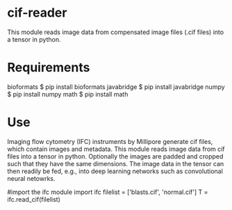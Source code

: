 # cif-reader
This module reads image data from compensated image files (.cif files) into a tensor in python.

Requirements
============
bioformats
   $ pip install bioformats
javabridge
   $ pip install javabridge
numpy
   $ pip install numpy
math
   $ pip install math

Use
============
Imaging flow cytometry (IFC) instruments by Millipore generate cif files, which contain images and metadata. This module reads image data from cif files into a tensor in python. Optionally the images are padded and cropped such that they have the same dimensions. The image data in the tensor can then readily be fed, e.g., into deep learning networks such as convolutional neural netowrks.

#import the ifc module
import ifc
filelist = ['blasts.cif', 'normal.cif']
T = ifc.read_cif(filelist)
